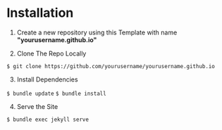 # Installation 

1. Create a new repository using this Template with name **"yourusername.github.io"**

2. Clone The Repo Locally 

`$ git clone https://github.com/yourusername/yourusername.github.io`

3. Install Dependencies

`$ bundle update`
`$ bundle install`

4. Serve the Site 

`$ bundle exec jekyll serve`